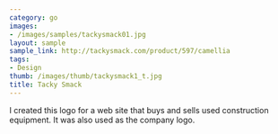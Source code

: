 ```yaml
---
category: go
images:
- /images/samples/tackysmack01.jpg
layout: sample
sample_link: http://tackysmack.com/product/597/camellia
tags:
- Design
thumb: /images/thumb/tackysmack1_t.jpg
title: Tacky Smack
---
```

I created this logo for a web site that buys and sells used construction equipment. It was also used as the company logo.